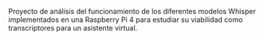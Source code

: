 Proyecto de análisis del funcionamiento de los diferentes modelos Whisper implementados en una Raspberry Pi 4 para estudiar su viabilidad como transcriptores para un asistente virtual.
